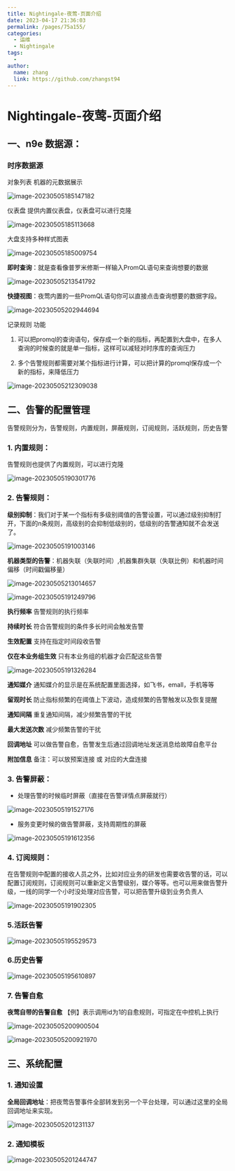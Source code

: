 ```yaml
---
title: Nightingale-夜莺-页面介绍
date: 2023-04-17 21:36:03
permalink: /pages/75a155/
categories:
  - 运维
  - Nightingale
tags:
  - 
author: 
  name: zhang
  link: https://github.com/zhangst94
---
```

# Nightingale-夜莺-页面介绍

## 一、n9e 数据源：

### 时序数据源

对象列表 机器的元数据展示

![image-20230505185147182](https://cdn.jsdelivr.net/gh/z3942/images/img/image-20230505185147182.png)



仪表盘 提供内置仪表盘，仪表盘可以进行克隆

![image-20230505185113668](https://cdn.jsdelivr.net/gh/z3942/images/img/image-20230505185113668.png)

大盘支持多种样式图表

![image-20230505185009754](https://cdn.jsdelivr.net/gh/z3942/images/img/image-20230505185009754.png)

**即时查询**：就是查看像普罗米修斯一样输入PromQL语句来查询想要的数据

![image-20230505213541792](https://cdn.jsdelivr.net/gh/z3942/images/img/image-20230505213541792.png)

**快捷视图**：夜莺内置的一些PromQL语句你可以直接点击查询想要的数据字段。

![image-20230505202944694](https://cdn.jsdelivr.net/gh/z3942/images/img/image-20230505202944694.png)

记录规则 功能

1. 可以把promql的查询语句，保存成一个新的指标，再配置到大盘中，在多人查询的时候查的就是单一指标，这样可以减轻对时序库的查询压力 

2. 多个告警规则都需要对某个指标进行计算，可以把计算的promql保存成一个新的指标，来降低压力

![image-20230505212309038](https://cdn.jsdelivr.net/gh/z3942/images/img/image-20230505212309038-1683292994986-1-1683292995612-3-1683292996363-5.png)



## 二、告警的配置管理

  告警规则分为，告警规则，内置规则，屏蔽规则，订阅规则，活跃规则，历史告警

### 1. 内置规则：

告警规则也提供了内置规则，可以进行克隆

![image-20230505190301776](https://cdn.jsdelivr.net/gh/z3942/images/img/image-20230505190301776.png)

### 2. 告警规则：

**级别抑制**：我们对于某一个指标有多级别阈值的告警设置，可以通过级别抑制打开，下面的n条规则，高级别的会抑制低级别的，低级别的告警通知就不会发送了。

![image-20230505191003146](https://cdn.jsdelivr.net/gh/z3942/images/img/image-20230505191003146.png)

**机器类型的告警**：机器失联（失联时间）,机器集群失联（失联比例）和机器时间偏移（时间戳偏移量）

![image-20230505213014657](https://cdn.jsdelivr.net/gh/z3942/images/img/image-20230505213014657.png)

![image-20230505191249796](https://cdn.jsdelivr.net/gh/z3942/images/img/image-20230505191249796.png)

**执行频率** 告警规则的执行频率 

**持续时长** 符合告警规则的条件多长时间会触发告警

**生效配置** 支持在指定时间段收告警 

**仅在本业务组生效** 只有本业务组的机器才会匹配这些告警



![image-20230505191326284](https://cdn.jsdelivr.net/gh/z3942/images/img/image-20230505191326284.png)

**通知媒介** 通知媒介的显示是在系统配置里面选择，如飞书，emall，手机等等

**留观时长** 防止指标频繁的在阈值上下波动，造成频繁的告警触发以及恢复提醒 

**通知间隔** 重复通知间隔，减少频繁告警的干扰 

**最大发送次数** 减少频繁告警的干扰 

**回调地址**  可以做告警自愈，告警发生后通过回调地址发送消息给故障自愈平台

**附加信息**  备注：可以放预案连接 或 对应的大盘连接

### 3. 告警屏蔽：

- 处理告警的时候临时屏蔽（直接在告警详情点屏蔽就行）

![image-20230505191527176](https://cdn.jsdelivr.net/gh/z3942/images/img/image-20230505191527176.png)

- 服务变更时候的做告警屏蔽，支持周期性的屏蔽

![image-20230505191612356](https://cdn.jsdelivr.net/gh/z3942/images/img/image-20230505191612356.png)

### 4. 订阅规则：

在告警规则中配置的接收人员之外，比如对应业务的研发也需要收告警的话，可以配置订阅规则，订阅规则可以重新定义告警级别，媒介等等。也可以用来做告警升级，一线的同学一个小时没处理对应告警，可以把告警升级到业务负责人

![image-20230505191902305](https://cdn.jsdelivr.net/gh/z3942/images/img/image-20230505191902305.png)

### 5.活跃告警

![image-20230505195529573](https://cdn.jsdelivr.net/gh/z3942/images/img/image-20230505195529573.png)

### 6.历史告警

![image-20230505195610897](https://cdn.jsdelivr.net/gh/z3942/images/img/image-20230505195610897.png)

### 7. 告警自愈

**夜莺自带的告警自愈** 【例】表示调用id为1的自愈规则，可指定在中控机上执行

![image-20230505200900504](https://cdn.jsdelivr.net/gh/z3942/images/img/image-20230505200900504.png)

![image-20230505200921970](https://cdn.jsdelivr.net/gh/z3942/images/img/image-20230505200921970.png)


## 三、系统配置

### 1. 通知设置

**全局回调地址**：把夜莺告警事件全部转发到另一个平台处理，可以通过这里的全局回调地址来实现。

![image-20230505201231137](https://cdn.jsdelivr.net/gh/z3942/images/img/image-20230505201231137.png)

### 2. 通知模板

![image-20230505201244747](https://cdn.jsdelivr.net/gh/z3942/images/img/image-20230505201244747.png)




